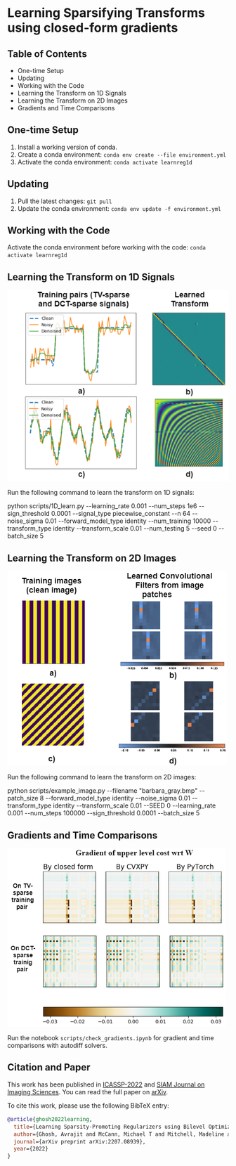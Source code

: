 # Learning Sparsifying Transforms using closed-form gradients

## Table of Contents
- One-time Setup
- Updating
- Working with the Code
- Learning the Transform on 1D Signals
- Learning the Transform on 2D Images
- Gradients and Time Comparisons

## One-time Setup
1. Install a working version of conda.
2. Create a conda environment: `conda env create --file environment.yml`
3. Activate the conda environment: `conda activate learnreg1d`

## Updating
1. Pull the latest changes: `git pull`
2. Update the conda environment: `conda env update -f environment.yml`

## Working with the Code
Activate the conda environment before working with the code: `conda activate learnreg1d`

## Learning the Transform on 1D Signals

![Transforms learnt on 1D signal pairs](figs/lertran2.png)

Run the following command to learn the transform on 1D signals:

python scripts/1D_learn.py --learning_rate 0.001 --num_steps 1e6 --sign_threshold 0.0001 --signal_type piecewise_constant --n 64 --noise_sigma 0.01 --forward_model_type identity --num_training 10000 --transform_type identity --transform_scale 0.01 --num_testing 5 --seed 0 --batch_size 5


## Learning the Transform on 2D Images

![Transforms learnt on 2D image pairs](figs/image_Strips.png)

Run the following command to learn the transform on 2D images:

python scripts/example_image.py --filename "barbara_gray.bmp" --patch_size 8 --forward_model_type identity --noise_sigma 0.01 --transform_type identity --transform_scale 0.01 --SEED 0 --learning_rate 0.001 --num_steps 100000 --sign_threshold 0.0001 --batch_size 5


## Gradients and Time Comparisons

![Comparisons with autodiff solvers](figs/grad_comb.png)

Run the notebook `scripts/check_gradients.ipynb` for gradient and time comparisons with autodiff solvers.


## Citation and Paper

This work has been published in [ICASSP-2022](https://2022.ieeeicassp.org/) and [SIAM Journal on Imaging Sciences](https://www.siam.org/journals/siims.php). You can read the full paper on [arXiv](https://arxiv.org/abs/2207.08939).

To cite this work, please use the following BibTeX entry:

```bibtex
@article{ghosh2022learning,
  title={Learning Sparsity-Promoting Regularizers using Bilevel Optimization},
  author={Ghosh, Avrajit and McCann, Michael T and Mitchell, Madeline and Ravishankar, Saiprasad},
  journal={arXiv preprint arXiv:2207.08939},
  year={2022}
}

